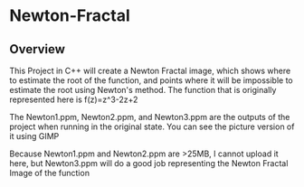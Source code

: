 # Newton-Fractal

## Overview
This Project in C++ will create a Newton Fractal image, which shows where to estimate the root of the function, and points where it will be impossible to estimate the root using Newton's method. The function that is originally represented here is f(z)=z^3-2z+2

The Newton1.ppm, Newton2.ppm, and Newton3.ppm are the outputs of the project when running in the original state. You can see the picture version of it using GIMP

Because Newton1.ppm and Newton2.ppm are >25MB, I cannot upload it here, but Newton3.ppm will do a good job representing the Newton Fractal Image of the function

##
